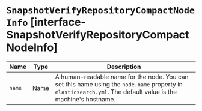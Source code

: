 # `SnapshotVerifyRepositoryCompactNodeInfo` [interface-SnapshotVerifyRepositoryCompactNodeInfo]

| Name | Type | Description |
| - | - | - |
| `name` | [Name](./Name.md) | A human-readable name for the node. You can set this name using the `node.name` property in `elasticsearch.yml`. The default value is the machine's hostname. |
